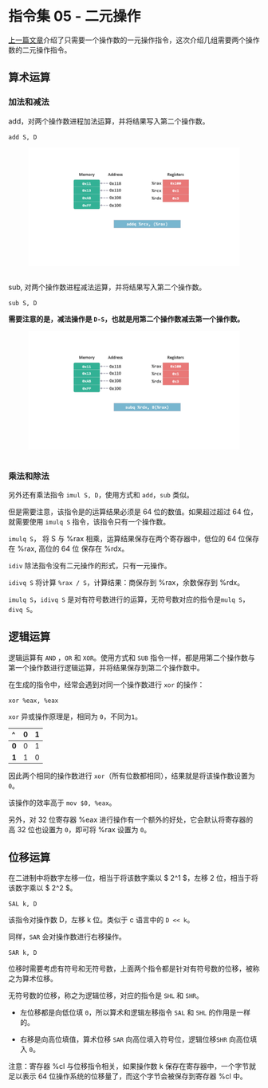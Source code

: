 # 指令集 05 - 二元操作

[上一篇文章](./指令集5一元操作.md)介绍了只需要一个操作数的一元操作指令，这次介绍几组需要两个操作数的二元操作指令。

## 算术运算

### 加法和减法

add，对两个操作数进程加法运算，并将结果写入第二个操作数。

```arm
add S, D
```
<figure>
    <img src="./doc/illustrations/binary/Binary01.gif" width="700" alt="unary Operation inc" align="center">
   <br><br>
</figure>

sub, 对两个操作数进程减法运算，并将结果写入第二个操作数。

```arm
sub S, D
```
**需要注意的是，减法操作是 `D-S`，也就是用第二个操作数减去第一个操作数。**

<figure>
    <img src="./doc/illustrations/binary/Binary02.gif" width="700" alt="unary Operation inc" align="center">
   <br><br>
</figure>

### 乘法和除法

另外还有乘法指令 `imul S, D`，使用方式和 `add`，`sub` 类似。

但是需要注意，该指令是的运算结果必须是 64 位的数值。如果超过超过 64 位，就需要使用 `imulq S` 指令，该指令只有一个操作数。

`imulq S`， 将 S 与 %rax 相乘，运算结果保存在两个寄存器中，低位的 64 位保存在 %rax, 高位的 64 位 保存在 %rdx。

`idiv` 除法指令没有二元操作的形式，只有一元操作。

`idivq S` 将计算 `%rax / S`，计算结果：商保存到 %rax，余数保存到 %rdx。

`imulq S`，`idivq S` 是对有符号数进行的运算，无符号数对应的指令是`mulq S`，`divq S`。 

## 逻辑运算

逻辑运算有 `AND` ，`OR` 和 `XOR`。使用方式和 `SUB` 指令一样，都是用第二个操作数与第一个操作数进行逻辑运算，并将结果保存到第二个操作数中。

在生成的指令中，经常会遇到对同一个操作数进行 `xor` 的操作：

```
xor %eax, %eax
```

`xor` 异或操作原理是，相同为 `0`，不同为`1`。

| ^| 0| 1|
|:--|:--|:--|
|**0**|0|1|
|**1**|1|0|

因此两个相同的操作数进行 `xor`（所有位数都相同），结果就是将该操作数设置为 `0`。

该操作的效率高于 `mov $0, %eax`。

另外，对 32 位寄存器 %eax 进行操作有一个额外的好处，它会默认将寄存器的高 32 位也设置为 `0`，即可将 %rax 设置为 `0`。 

## 位移运算

在二进制中将数字左移一位，相当于将该数字乘以 $ 2^1 $，左移 2 位，相当于将该数字乘以  $ 2^2 $。

```arm
SAL k, D
```

该指令对操作数 D，左移 k 位。类似于 c 语言中的 `D << k`。

同样，`SAR` 会对操作数进行右移操作。

```arm
SAR k, D
```

位移时需要考虑有符号和无符号数，上面两个指令都是针对有符号数的位移，被称之为算术位移。

无符号数的位移，称之为逻辑位移，对应的指令是 `SHL` 和 `SHR`。

* 左位移都是向低位填 `0`，所以算术和逻辑左移指令 `SAL` 和 `SHL` 的作用是一样的。

* 右移是向高位填值，算术位移 `SAR` 向高位填入符号位，逻辑位移`SHR` 向高位填入 `0`。

注意：寄存器 %cl 与位移指令相关，如果操作数 k 保存在寄存器中，一个字节就足以表示 64 位操作系统的位移量了，而这个字节会被保存到寄存器 %cl 中。